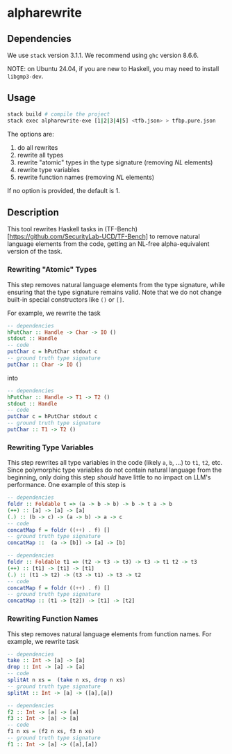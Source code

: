 # alpharewrite

## Dependencies

We use `stack` version 3.1.1.
We recommend using `ghc` version 8.6.6.

NOTE: on Ubuntu 24.04, if you are new to Haskell, you may need to install `libgmp3-dev`.

## Usage

```bash
stack build # compile the project
stack exec alpharewrite-exe [1|2|3|4|5] <tfb.json> > tfbp.pure.json
```
The options are:
1. do all rewrites
2. rewrite all types
3. rewrite "atomic" types in the type signature (removing *NL* elements)
4. rewrite type variables
5. rewrite function names (removing *NL* elements)

If no option is provided, the default is 1.

## Description

This tool rewrites Haskell tasks in (TF-Bench)[https://github.com/SecurityLab-UCD/TF-Bench] to remove natural language elements from the code,
getting an NL-free alpha-equivalent version of the task.

### Rewriting "Atomic" Types

This step removes natural language elements from the type signature,
while ensuring that the type signature remains valid.
Note that we do not change built-in special constructors like `()` or `[]`.

For example, we rewrite the task

```haskell
-- dependencies
hPutChar :: Handle -> Char -> IO ()
stdout :: Handle
-- code
putChar c = hPutChar stdout c
-- ground truth type signature 
putChar :: Char -> IO ()
```

into

```haskell
-- dependencies
hPutChar :: Handle -> T1 -> T2 ()
stdout :: Handle
-- code
putChar c = hPutChar stdout c
-- ground truth type signature 
putChar :: T1 -> T2 ()
```

### Rewriting Type Variables

This step rewrites all type variables in the code (likely `a`, `b`, ...) to `t1`, `t2`, etc.
Since polymorphic type variables do not contain natural language from the beginning,
only doing this step *should* have little to no impact on LLM's performance.
One example of this step is

```haskell
-- dependencies
foldr :: Foldable t => (a -> b -> b) -> b -> t a -> b
(++) :: [a] -> [a] -> [a]
(.) :: (b -> c) -> (a -> b) -> a -> c
-- code
concatMap f = foldr ((++) . f) []
-- ground truth type signature
concatMap ::  (a -> [b]) -> [a] -> [b]
```

```haskell
-- dependencies
foldr :: Foldable t1 => (t2 -> t3 -> t3) -> t3 -> t1 t2 -> t3
(++) :: [t1] -> [t1] -> [t1]
(.) :: (t1 -> t2) -> (t3 -> t1) -> t3 -> t2
-- code
concatMap f = foldr ((++) . f) []
-- ground truth type signature
concatMap :: (t1 -> [t2]) -> [t1] -> [t2]
```

### Rewriting Function Names

This step removes natural language elements from function names.
For example, we rewrite task

```haskell
-- dependencies
take :: Int -> [a] -> [a]
drop :: Int -> [a] -> [a]
-- code
splitAt n xs =  (take n xs, drop n xs)
-- ground truth type signature
splitAt :: Int -> [a] -> ([a],[a])

```

```haskell
-- dependencies
f2 :: Int -> [a] -> [a]
f3 :: Int -> [a] -> [a]
-- code
f1 n xs = (f2 n xs, f3 n xs)
-- ground truth type signature
f1 :: Int -> [a] -> ([a],[a])
```
